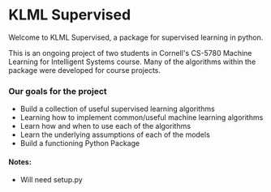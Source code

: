 # KLML Supervised
Welcome to KLML Supervised, a package for supervised learning in python.

This is an ongoing project of two students in Cornell's CS-5780 Machine Learning for Intelligent Systems course.
Many of the algorithms within the package were developed for course projects. 

### Our goals for the project
 - Build a collection of useful supervised learning algorithms
 - Learning how to implement common/useful machine learning algorithms
 - Learn how and when to use each of the algorithms
 - Learn the underlying assumptions of each of the models
 - Build a functioning Python Package

#### Notes:
 - Will need setup.py
